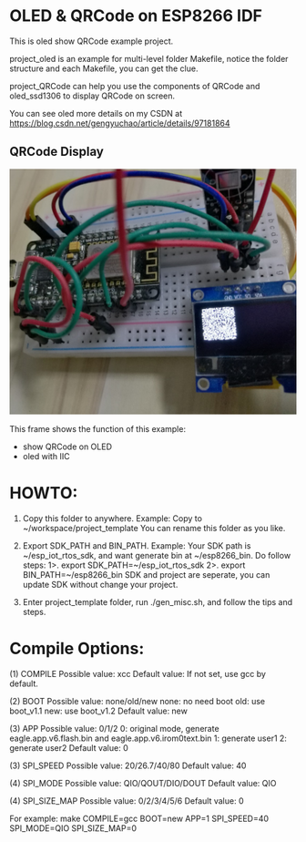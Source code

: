 # OLED & QRCode on ESP8266 IDF

This is oled show QRCode example project.

project_oled is an example for multi-level folder Makefile, notice the folder structure and each Makefile, you can get the clue.

project_QRCode can help you use the components of QRCode and oled_ssd1306 to display QRCode on screen.

You can see oled more details on my CSDN at https://blog.csdn.net/gengyuchao/article/details/97181864


## QRCode Display
![DemoFrame1](https://github.com/gengyuchao/ESP8266_example/blob/master/project_QRCODE/picture/OLED_QRCODE.jpg)

This frame shows the function of this example:
 * show QRCode on OLED
 * oled with IIC 



# HOWTO:
1. Copy this folder to anywhere.
Example:
   Copy to ~/workspace/project_template
   You can rename this folder as you like.

2. Export SDK_PATH and BIN_PATH.
Example:
   Your SDK path is ~/esp_iot_rtos_sdk, and want generate bin at ~/esp8266_bin.
   Do follow steps:
     1>. export SDK_PATH=~/esp_iot_rtos_sdk
     2>. export BIN_PATH=~/esp8266_bin
   SDK and project are seperate, you can update SDK without change your project.

3. Enter project_template folder, run ./gen_misc.sh, and follow the tips and steps.


# Compile Options:
(1) COMPILE
    Possible value: xcc
    Default value:
    If not set, use gcc by default.

(2) BOOT
    Possible value: none/old/new
      none: no need boot
      old: use boot_v1.1
      new: use boot_v1.2
    Default value: new

(3) APP
    Possible value: 0/1/2
      0: original mode, generate eagle.app.v6.flash.bin and eagle.app.v6.irom0text.bin
      1: generate user1
      2: generate user2
    Default value: 0

(3) SPI_SPEED
    Possible value: 20/26.7/40/80
    Default value: 40

(4) SPI_MODE
    Possible value: QIO/QOUT/DIO/DOUT
    Default value: QIO

(4) SPI_SIZE_MAP
    Possible value: 0/2/3/4/5/6
    Default value: 0

For example:
    make COMPILE=gcc BOOT=new APP=1 SPI_SPEED=40 SPI_MODE=QIO SPI_SIZE_MAP=0
